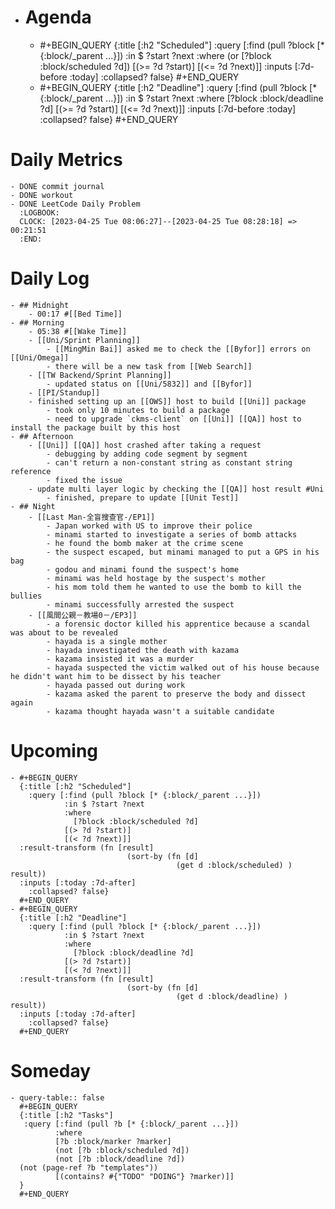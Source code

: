 - # Agenda
	- #+BEGIN_QUERY
	  {:title [:h2 "Scheduled"]
	    :query [:find (pull ?block [* {:block/_parent ...}])
	            :in $ ?start ?next
	            :where
	            (or
	              [?block :block/scheduled ?d])
	            [(>= ?d ?start)]
	            [(<= ?d ?next)]]
	  :inputs [:7d-before :today]
	    :collapsed? false}
	  #+END_QUERY
	- #+BEGIN_QUERY
	  {:title [:h2 "Deadline"]
	    :query [:find (pull ?block [* {:block/_parent ...}])
	            :in $ ?start ?next
	            :where
	              [?block :block/deadline ?d]
	            [(>= ?d ?start)]
	            [(<= ?d ?next)]]
	    :inputs [:7d-before :today]
	    :collapsed? false}
	  #+END_QUERY
# Daily Metrics
	- DONE commit journal
	- DONE workout
	- DONE LeetCode Daily Problem
	  :LOGBOOK:
	  CLOCK: [2023-04-25 Tue 08:06:27]--[2023-04-25 Tue 08:28:18] =>  00:21:51
	  :END:
# Daily Log
	- ## Midnight
		- 00:17 #[[Bed Time]]
	- ## Morning
		- 05:38 #[[Wake Time]]
		- [[Uni/Sprint Planning]]
			- [[MingMin Bai]] asked me to check the [[Byfor]] errors on [[Uni/Omega]]
			- there will be a new task from [[Web Search]]
		- [[TW Backend/Sprint Planning]]
			- updated status on [[Uni/5832]] and [[Byfor]]
		- [[PI/Standup]]
		- finished setting up an [[OWS]] host to build [[Uni]] package
			- took only 10 minutes to build a package
			- need to upgrade `ckms-client` on [[Uni]] [[QA]] host to install the package built by this host
	- ## Afternoon
		- [[Uni]] [[QA]] host crashed after taking a request
			- debugging by adding code segment by segment
			- can't return a non-constant string as constant string reference
			- fixed the issue
		- update multi layer logic by checking the [[QA]] host result #Uni
			- finished, prepare to update [[Unit Test]]
	- ## Night
		- [[Last Man-全盲搜查官-/EP1]]
			- Japan worked with US to improve their police
			- minami started to investigate a series of bomb attacks
			- he found the bomb maker at the crime scene
			- the suspect escaped, but minami managed to put a GPS in his bag
			- godou and minami found the suspect's home
			- minami was held hostage by the suspect's mother
			- his mom told them he wanted to use the bomb to kill the bullies
			- minami successfully arrested the suspect
		- [[風間公親－教場0－/EP3]]
			- a forensic doctor killed his apprentice because a scandal was about to be revealed
			- hayada is a single mother
			- hayada investigated the death with kazama
			- kazama insisted it was a murder
			- hayada suspected the victim walked out of his house because he didn't want him to be dissect by his teacher
			- hayada passed out during work
			- kazama asked the parent to preserve the body and dissect again
			- kazama thought hayada wasn't a suitable candidate
# Upcoming
	- #+BEGIN_QUERY
	  {:title [:h2 "Scheduled"]
	    :query [:find (pull ?block [* {:block/_parent ...}])
	            :in $ ?start ?next
	            :where
	              [?block :block/scheduled ?d]
	            [(> ?d ?start)]
	            [(< ?d ?next)]]
	  :result-transform (fn [result]
	                          (sort-by (fn [d]
	                                     (get d :block/scheduled) ) result))    
	  :inputs [:today :7d-after]
	    :collapsed? false}
	  #+END_QUERY
	- #+BEGIN_QUERY
	  {:title [:h2 "Deadline"]
	    :query [:find (pull ?block [* {:block/_parent ...}])
	            :in $ ?start ?next
	            :where
	              [?block :block/deadline ?d]
	            [(> ?d ?start)]
	            [(< ?d ?next)]]
	  :result-transform (fn [result]
	                          (sort-by (fn [d]
	                                     (get d :block/deadline) ) result))    
	  :inputs [:today :7d-after]
	    :collapsed? false}
	  #+END_QUERY
# Someday
	- query-table:: false
	  #+BEGIN_QUERY
	  {:title [:h2 "Tasks"]
	   :query [:find (pull ?b [* {:block/_parent ...}])
	          :where
	          [?b :block/marker ?marker]
	          (not [?b :block/scheduled ?d])
	          (not [?b :block/deadline ?d])
	  (not (page-ref ?b "templates"))
	          [(contains? #{"TODO" "DOING"} ?marker)]]
	  }
	  #+END_QUERY
